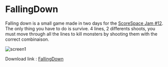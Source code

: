 # FallingDown
Falling down is a small game made in two days for the [ScoreSpace Jam #12](https://itch.io/jam/scorejam12). The only thing you have to do is survive.
4 lines, 2 differents shoots, you must move through all the lines to kill monsters by shooting them with the correct combinaison.

![screen1](https://user-images.githubusercontent.com/56340359/112801892-bc501080-9071-11eb-90d0-16b8124933e8.jpg)

Download link : [FallingDown](https://gamejam.com/game/falling-down)
